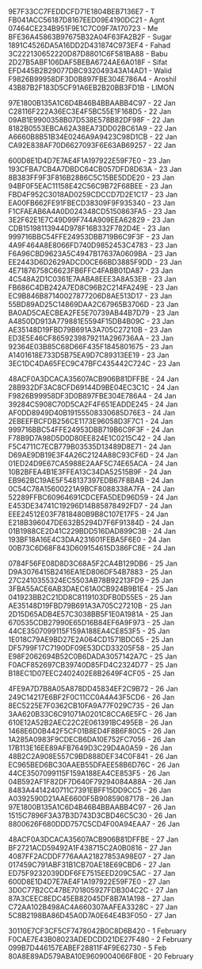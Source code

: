 9E7F33CC7FEDDCFD71E1804BEB7136E7 - T
FB041ACC56187D8167EED09E4190DC21 - Agnt
07464CE234B951F9E1C7C09F7A170723 - Me
BFE36A45863B97675B32A04F63FA2B2F - Sugar
1891C4526DA5A16DD2D431874C973EF4 - Fahad
3C222130652220D87D8801C6F581BA88 - Babu
2D27B5ABF106DAF5BEBA6724AE6A018F - Sifat
EFD445B2B29077DBC932049343A14AD1 - Walid
F9826B99958DF3D0B897FBE304E786A4 - Aroshil
43B87B2F183D5CF91A6EB2B20BB3FD1B - LIMON

97E1800B135A1C6D4B46B4BBAABB4C97 - 22 Jan
C28116F222A36EC3E4F5BC55E1F168D5 - 22 Jan
09AB1E9900358B07D538E578B82DF98F - 22 Jan
8182B0553EBCA62A38EA73DD02BC61A9 - 22 Jan
A6660B8B51B34E0246A9A9423C98D1CB - 22 Jan
CA92E838AF70D6627093F6E63AB69257 - 22 Jan

600D8E1D4D7E7AE4F1A197922E59F7E0 - 23 Jan
193CFBA7CB4A7DBDC64CB057DFD8D63A - 23 Jan
8B383FF9F3F816B2886C5C15BE5DDE20 - 23 Jan
94BF0F5EAC11158E42C56C9B72F68BEE - 23 Jan
FBD4F952C3018AD0259CDCCD7D2E1C17 - 23 Jan
EA00FB662FE91FBECD38309F9F935340 - 23 Jan
F1CFAEAB6A4A0D024348CD5150863FA5 - 23 Jan
3E2F62E1E7C49D99F744A909EEA62829 - 23 Jan
CDB15198113944D978F16B332F782D4E - 23 Jan
999716BBC54FFE24953DBB719B6C9F3F - 23 Jan
4A9F464A8E8066FD740D9852453C4783 - 23 Jan
F6A96CBD9623A5C4947B17637A0609BA - 23 Jan
EE2443D6D2629ADCD0CE66BD3885F9DD - 23 Jan
4E71876758C6623FB6FFC4FABB01DA87 - 23 Jan
4C548A2D1C0361E7AABA8EEE3A8A53EB - 23 Jan
FB686C4DB242A7ED8C96B2C214FA249E - 23 Jan
EC9B846B87140027877206D8AE513D17 - 23 Jan
55BD89AD25C14869DAA2C67965B3706D - 23 Jan
BA0AD5CAECBEA2FE5E70739AB44B7D79 - 23 Jan
A4850DD913A779881E5594F15DB4B09C - 23 Jan
AE35148D19FBD79B691A3A705C27210B - 23 Jan
ED3E5E46CF8659239879211A296736AA - 23 Jan
92364E03B85C68D66F435F1845801675 - 23 Jan
A1401618E733D5B75EA9D7C89313EE19 - 23 Jan
3EC1DC4DA65FEC9C47BFC435442C724C - 23 Jan

48ACF0A3DCACA35607ACB906B81DFFBE - 24 Jan
28B932DF3AC8CFD69144D9BE04EC3C1C - 24 Jan
F9826B99958DF3D0B897FBE304E786A4 - 24 Jan
39284C5908C70D5CA2F4F651EADDE245 - 24 Jan
AF0DD8949D40B19155508330685D76E3 - 24 Jan
2EBEEFBCFDB256CE1173E96058D3F7C1 - 24 Jan
999716BBC54FFE24953DBB719B6C9F3F - 24 Jan
F78B9D7A98D5D0D80EE824E1C0215C42 - 24 Jan
F5C4711C7ECB779B03535D13489D8E71 - 24 Jan
D69AE9DB19E3F4A26C2124A88C93CF6D - 24 Jan
01ED24D9E67CA5988E2AAF5C74E65ACA - 24 Jan
10B2BFEA4B1E3FFEA13C34DA52515B9F - 24 Jan
EB962BC19AE5F548137397EDB67F8BAB - 24 Jan
0C54C78A15600221A9BCF8088338A7FA - 24 Jan
52289FFBC60964691CDCEFA5DED96D59 - 24 Jan
E453DE34741C19296D14B85878492FD7 - 24 Jan
EEE24512E03F7818480B9B8C107E17F5 - 24 Jan
E218B396047DE632B5294D7F6F91384D - 24 Jan
01B1988CE2D41C229BDD516DAD899C3B - 24 Jan
193BF18A16E4C3DAA231601FEBA5F6E0 - 24 Jan
00B73C6D68F843D609154615D386FC8E - 24 Jan

0784F56FE08D8D3C68A5F2CA4B129DB6 - 25 Jan
D9A3076415B2416EA1ED806DF54B7883 - 25 Jan
27C2410355324EC5503AB78B92213FD9 - 25 Jan
3FBA55ACE6AB3DAEC61A0CB924B9B1E4 - 25 Jan
041923BB2C21DD8C8119103DFB0D55E5 - 25 Jan
AE35148D19FBD79B691A3A705C27210B - 25 Jan
2D15D65ADB4E57C3038BB5F1E0A1981A - 25 Jan
670535CDB27990E65D16B84EF6A9F973 - 25 Jan
44CE3507099115F159A188EA4CE853F5 - 25 Jan
1E018C79AE9BD27E2A064CD1571BDC65 - 25 Jan
DF5799F17C7190DF09E53DCD33205F58 - 25 Jan
E98F2062694B52C0B6DADA3057142A7C - 25 Jan
F0ACF852697CB39740D85FD4C2324D77 - 25 Jan
B18EC1D07EEC2402402E8B2649F4CF05 - 25 Jan

4FE9A7D7B8A05A878DD45834EF2C9B72 - 26 Jan
249C14217E6BF2F0C11CC0A4A43F5CD6 - 26 Jan
8EC5225E7F0362CB10FA9A77F029C735 - 26 Jan
3AA620B33C6C91071A0201C8CCA6E5FC - 26 Jan
610E12A52B2AEC22C2E061391BC495EB - 26 Jan
1468E6D0B442F5CF01B8ED4F8B6F80C5 - 26 Jan
1A285A0983F9CDECB6DA10E752FC7056 - 26 Jan
17B113E16EE89AFB7649D3C29D4A0A59 - 26 Jan
48B2C2A908E557C9BD888DEF34C0F841 - 26 Jan
EC965BED6BC30AAEB55DFAEE58B6D76C - 26 Jan
44CE3507099115F159A188EA4CE853F5 - 26 Jan
04B592AF1F82DF7D640F79294084A88A - 26 Jan
8483A4414240711C7391EBFF15DD9CC5 - 26 Jan
A0392590D21AAE6600F5B90859087178 - 26 Jan
97E1800B135A1C6D4B46B4BBAABB4C97 - 26 Jan
1515C7896F3A37B3D743D3CBD46C5C30 - 26 Jan
8800626F680DDD757C5CD4F00A94EAA7 - 26 Jan

48ACF0A3DCACA35607ACB906B81DFFBE - 27 Jan
BF2721ACD59492A1F438715C2A0B0816 - 27 Jan
4087FF2ACDDF776AAA21827853A98E07 - 27 Jan
017459C791ABF31B1CB70AE18E69CBD6 - 27 Jan
ED75F9232039DDF6FE7515EED209C5AC - 27 Jan
600D8E1D4D7E7AE4F1A197922E59F7E0 - 27 Jan
3D0C77B2CC47BE701805927FDB304C2C - 27 Jan
87A3CEEC8EDC45EB82045DF8B7A1A198 - 27 Jan
C72AA102B498AC4A660307AAFEA3328C - 27 Jan
5C8B2198BA86D45A0D7A0E64E4B3F050 - 27 Jan

30110E7CF3CF5CF7478042B0C8D6B420 - 1 February 
F0CAE7E43B08023ADEDCDD21DE27F480 - 2 February
099B7D446157EABEF28811F4F9E62730 - 5 Feb 
80A8E89AD579ABA10E9609004066F80E - 20 February 
